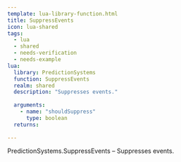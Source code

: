 ```yaml
---
template: lua-library-function.html
title: SuppressEvents
icon: lua-shared
tags:
  - lua
  - shared
  - needs-verification
  - needs-example
lua:
  library: PredictionSystems
  function: SuppressEvents
  realm: shared
  description: "Suppresses events."
  
  arguments:
    - name: "shouldSuppress"
      type: boolean
  returns:
    
---
```


<div class="lua__search__keywords">
PredictionSystems.SuppressEvents &#x2013; Suppresses events.
</div>
